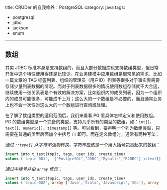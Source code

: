 title: CRUDer 的自我修养：PostgreSQL
category: java
tags:
  - postgresql
  - jdbc
  - jackson
  - enum
---


## 数组

其实 JDBC 标准本身是支持数组的，而且大部分数据库也支持数组类型，但日常开发中这个特性使用得还是比较少。在业务建模中应用数组是很常见的需求，比如一篇文章的 TAG 标签列表、组织的管理员（用户ID）列表等很多对于事实表需要存储少量列表数据的情况。而对于列表数据很多的情况使用数组存储就不大合适，继续使用一张关系表是个有效的解决方案，比如组织内的成员列表，因为一个组织内的成员可能很多，可能成千上万；这么大的一个数组是不必要的，而且通常业务上也不会一次性对这么大的一个数组进行查询或处理。

在了解了数组类型的适用范围后，我们来看看 PG 里具体怎样定义和使用数组。PG 的数组类型是一个完备的类型，支持几乎所有的类型的数组，如：`int[]`、`text[]`、`numeric[]`、`timestamp[]` 等。可以看到，要声明一个列为数组类型，只需要在普通的类型后面加个中括号 `[]` 即可。而在定义数组时，通常有两种写法：

*通过 `::type[]` 从字符串强制转换*，字符串应该是一个用大括号包裹起来的数组：

```sql
insert into t_test(topic, tags, user_ids, create_time)
values ('topic-001', '{"PostgreSQL","JDBC","Mybatis","R2DBC"}'::text[], '{1,2,3}'::int[], now());
```

*通过中括号并由 `array` 修饰*：

```sql
insert into t_test(topic, tags, user_ids, create_time)
values ('topic-002', array ['Java','Scala','Javascript','SQL'], array [2,3,4], now());
```
